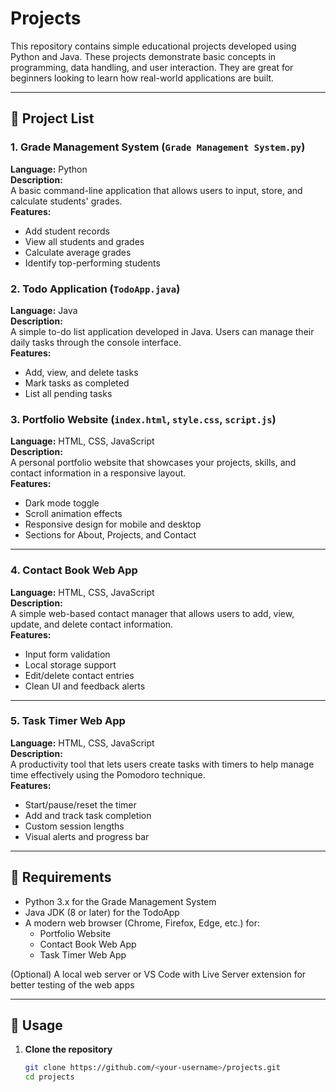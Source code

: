# Projects

This repository contains simple educational projects developed using Python and Java. These projects demonstrate basic concepts in programming, data handling, and user interaction. They are great for beginners looking to learn how real-world applications are built.

---

## 📁 Project List

### 1. Grade Management System (`Grade Management System.py`)
**Language:** Python  
**Description:**  
A basic command-line application that allows users to input, store, and calculate students' grades.  
**Features:**
- Add student records
- View all students and grades
- Calculate average grades
- Identify top-performing students

### 2. Todo Application (`TodoApp.java`)
**Language:** Java  
**Description:**  
A simple to-do list application developed in Java. Users can manage their daily tasks through the console interface.  
**Features:**
- Add, view, and delete tasks
- Mark tasks as completed
- List all pending tasks

### 3. Portfolio Website (`index.html`, `style.css`, `script.js`)
**Language:** HTML, CSS, JavaScript  
**Description:**  
A personal portfolio website that showcases your projects, skills, and contact information in a responsive layout.  
**Features:**  
- Dark mode toggle  
- Scroll animation effects  
- Responsive design for mobile and desktop  
- Sections for About, Projects, and Contact  

---

### 4. Contact Book Web App
**Language:** HTML, CSS, JavaScript  
**Description:**  
A simple web-based contact manager that allows users to add, view, update, and delete contact information.  
**Features:**  
- Input form validation  
- Local storage support  
- Edit/delete contact entries  
- Clean UI and feedback alerts  

---

### 5. Task Timer Web App  
**Language:** HTML, CSS, JavaScript  
**Description:**  
A productivity tool that lets users create tasks with timers to help manage time effectively using the Pomodoro technique.  
**Features:**  
- Start/pause/reset the timer  
- Add and track task completion  
- Custom session lengths  
- Visual alerts and progress bar  

---


## 🔧 Requirements

- Python 3.x for the Grade Management System
- Java JDK (8 or later) for the TodoApp
- A modern web browser (Chrome, Firefox, Edge, etc.) for:
   - Portfolio Website
   - Contact Book Web App
   - Task Timer Web App

(Optional) A local web server or VS Code with Live Server extension for better testing of the web apps

---

## 📌 Usage

1. **Clone the repository**
   ```bash
   git clone https://github.com/<your-username>/projects.git
   cd projects
